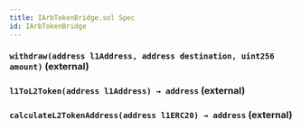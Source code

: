 ```yaml
---
title: IArbTokenBridge.sol Spec
id: IArbTokenBridge
---
```








### `withdraw(address l1Address, address destination, uint256 amount)` (external)








### `l1ToL2Token(address l1Address) → address` (external)








### `calculateL2TokenAddress(address l1ERC20) → address` (external)









